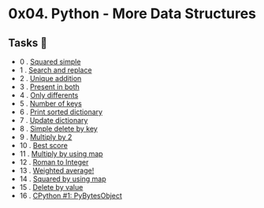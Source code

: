 # 0x04. Python - More Data Structures

## Tasks 📃

  - 0 . [Squared simple](https://github.com/dagemtsehay1/alx-higher_level_programming/blob/main/0x04-python-more_data_structures/0-square_matrix_simple.py)
  - 1 . [Search and replace](https://github.com/dagemtsehay1/alx-higher_level_programming/blob/main/0x04-python-more_data_structures/1-search_replace.py)
  - 2 . [Unique addition](https://github.com/dagemtsehay1/alx-higher_level_programming/blob/main/0x04-python-more_data_structures/2-uniq_add.py)
  - 3 . [Present in both](https://github.com/dagemtsehay1/alx-higher_level_programming/blob/main/0x04-python-more_data_structures/3-common_elements.py)
  - 4 . [Only differents](https://github.com/dagemtsehay1/alx-higher_level_programming/blob/main/0x04-python-more_data_structures/4-only_diff_elements.py)
  - 5 . [Number of keys](https://github.com/dagemtsehay1/alx-higher_level_programming/blob/main/0x04-python-more_data_structures/5-number_keys.py)
  - 6 . [Print sorted dictionary](https://github.com/dagemtsehay1/alx-higher_level_programming/blob/main/0x04-python-more_data_structures/6-print_sorted_dictionary.py)
  - 7 . [Update dictionary](https://github.com/dagemtsehay1/alx-higher_level_programming/blob/main/0x04-python-more_data_structures/7-update_dictionary.py)
  - 8 . [Simple delete by key](https://github.com/dagemtsehay1/alx-higher_level_programming/blob/main/0x04-python-more_data_structures/8-simple_delete.py)
  - 9 . [Multiply by 2](https://github.com/dagemtsehay1/alx-higher_level_programming/blob/main/0x04-python-more_data_structures/9-multiply_by_2.py)
  - 10 . [Best score](https://github.com/dagemtsehay1/alx-higher_level_programming/blob/main/0x04-python-more_data_structures/10-best_score.py)
  - 11 . [Multiply by using map](https://github.com/dagemtsehay1/alx-higher_level_programming/blob/main/0x04-python-more_data_structures/11-multiply_list_map.py)
  - 12 . [Roman to Integer](https://github.com/dagemtsehay1/alx-higher_level_programming/blob/main/0x04-python-more_data_structures/12-roman_to_int.py)
  - 13 . [Weighted average!](https://github.com/dagemtsehay1/alx-higher_level_programming/blob/main/0x04-python-more_data_structures/100-weight_average.py)
  - 14 . [Squared by using map](https://github.com/dagemtsehay1/alx-higher_level_programming/blob/main/0x04-python-more_data_structures/101-square_matrix_map.py)
  - 15 . [Delete by value](https://github.com/dagemtsehay1/alx-higher_level_programming/blob/main/0x04-python-more_data_structures/102-complex_delete.py)
  - 16 . [CPython #1: PyBytesObject](https://github.com/dagemtsehay1/alx-higher_level_programming/blob/main/0x04-python-more_data_structures/103-python.c)
